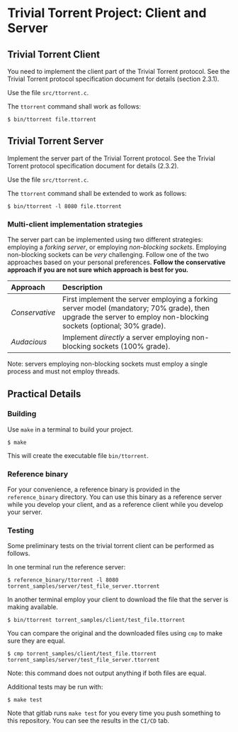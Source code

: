 # Trivial Torrent Project: Client and Server

## Trivial Torrent Client

You need to implement the client part of the Trivial Torrent protocol. See the Trivial Torrent protocol specification document for details (section 2.3.1).

Use the file `src/ttorrent.c`.

The `ttorrent` command shall work as follows:

~~~{.diff}
$ bin/ttorrent file.ttorrent
~~~

## Trivial Torrent Server

Implement the server part of the Trivial Torrent protocol. See the Trivial Torrent protocol specification document for details (2.3.2).

Use the file `src/ttorrent.c`.

The `ttorrent` command shall be extended to work as follows:

~~~{.diff}
$ bin/ttorrent -l 8080 file.ttorrent
~~~

### Multi-client implementation strategies

The server part can be implemented using two different strategies: employing a *forking server*, or employing *non-blocking sockets*.
Employing non-blocking sockets can be *very* challenging. Follow one of the two approaches based on your personal preferences.
**Follow the conservative approach if you are not sure which approach is best for you.**

| Approach       | Description                                                                      |
| :-             | :------------                                                                    |
| *Conservative* | First implement the server employing a forking server model (mandatory; 70% grade), then upgrade the server to employ non-blocking sockets (optional; 30% grade). |
| *Audacious*    | Implement *directly* a server employing non-blocking sockets (100% grade).       |

Note: servers employing non-blocking sockets must employ a single process and must not employ threads.

## Practical Details

### Building

Use `make` in a terminal to build your project.

~~~{.bash}
$ make
~~~

This will create the executable file `bin/ttorrent`.

### Reference binary

For your convenience, a reference binary is provided in the `reference_binary` directory. You can use this binary as a reference server while you develop your client,
and as a reference client while you develop your server.

### Testing

Some preliminary tests on the trivial torrent client can be performed as follows.

In one terminal run the reference server:

~~~{.bash}
$ reference_binary/ttorrent -l 8080 torrent_samples/server/test_file_server.ttorrent
~~~

In another terminal employ your client to download the file that the server is making available.

~~~{.bash}
$ bin/ttorrent torrent_samples/client/test_file.ttorrent
~~~

You can compare the original and the downloaded files using `cmp` to make sure they are equal.

~~~{.bash}
$ cmp torrent_samples/client/test_file.ttorrent torrent_samples/server/test_file_server.ttorrent
~~~

Note: this command does not output anything if both files are equal.

Additional tests may be run with:

~~~{.bash}
$ make test
~~~

Note that gitlab runs `make test` for you every time you push something to this repository. You can see the results in the `CI/CD` tab.
